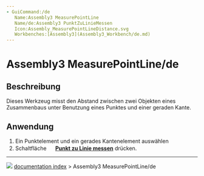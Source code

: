 ```yaml
---
- GuiCommand:/de
   Name:Assembly3 MeasurePointLine
   Name/de:Assembly3 PunktZuLinieMessen
   Icon:Assembly_MeasurePointLineDistance.svg
   Workbenches:[Assembly3](Assembly3_Workbench/de.md)
---
```


# Assembly3 MeasurePointLine/de

## Beschreibung

Dieses Werkzeug misst den Abstand zwischen zwei Objekten eines Zusammenbaus unter Benutzung eines Punktes und einer geraden Kante.

## Anwendung

1.  Ein Punktelement und ein gerades Kantenelement auswählen
2.  Schaltfläche **<img src="images/Assembly_MeasurePointLineDistance.svg" width=16px> [Punkt zu Linie messen](Assembly3_MeasurePointLine/de.md)** drücken.



---
![](images/Right_arrow.png) [documentation index](../README.md) > Assembly3 MeasurePointLine/de

